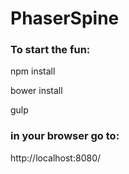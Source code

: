 # PhaserSpine

### To start the fun: 

npm install

bower install

gulp

### in your browser go to:
  
http://localhost:8080/